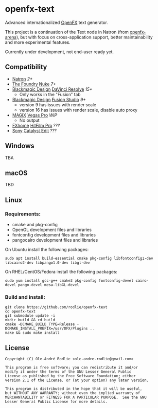 # openfx-text

Advanced internationalized [OpenFX](http://openeffects.org/) text generator.

This project is a continuation of the Text node in Natron (from [openfx-arena](https://github.com/NatronGitHub/openfx-arena)), but with focus on cross-application support, better maintainability and more experimental features.

Currently under development, not end-user ready yet.

## Compatibility

* [Natron](https://natrongithub.github.io/) *2+*
* [The Foundry](https://www.foundry.com/) [Nuke](https://www.foundry.com/products/nuke) *7+*
* [Blackmagic Design](https://blackmagicdesign.com) [DaVinci Resolve](https://www.blackmagicdesign.com/products/davinciresolve) *15+*
  * Only works in the "Fusion" tab
* [Blackmagic Design](https://blackmagicdesign.com) [Fusion Studio](https://www.blackmagicdesign.com/no/products/fusion) *9+*
  * version 9 has issues with render scale
  * version 16 has issues with render scale, disable auto proxy
* [MAGIX](https://www.magix.com)‎ [Vegas Pro](https://www.vegascreativesoftware.com) *WIP*
  * No output
* [FXhome](https://fxhome.com) [HitFilm Pro](https://fxhome.com/hitfilm-pro) *???*
* [Sony](http://www.sonycreativesoftware.com) [Catalyst Edit](http://www.sonycreativesoftware.com/catalystedit) *???*


## Windows

TBA

## macOS

TBD

## Linux

### Requirements:

 * cmake and pkg-config
 * OpenGL development files and libraries
 * fontconfig development files and libraries
 * pangocairo development files and libraries

On Ubuntu install the following packages:

```
sudo apt install build-essential cmake pkg-config libfontconfig1-dev libcairo2-dev libpango1.0-dev libgl-dev
```

On RHEL/CentOS/Fedora install the following packages:

```
sudo yum install gcc-g++ cmake3 pkg-config fontconfig-devel cairo-devel pango-devel mesa-libGL-devel
```

### Build and install:

```
git clone https://github.com/rodlie/openfx-text
cd openfx-text
git submodule update -i
mkdir build && cd build
cmake -DCMAKE_BUILD_TYPE=Release -DCMAKE_INSTALL_PREFIX=/usr/OFX/Plugins ..
make && sudo make install
```

## License

```
Copyright (C) Ole-André Rodlie <ole.andre.rodlie@gmail.com>

This program is free software; you can redistribute it and/or
modify it under the terms of the GNU Lesser General Public
License as published by the Free Software Foundation; either
version 2.1 of the License, or (at your option) any later version.

This program is distributed in the hope that it will be useful,
but WITHOUT ANY WARRANTY; without even the implied warranty of
MERCHANTABILITY or FITNESS FOR A PARTICULAR PURPOSE.  See the GNU
Lesser General Public License for more details.
```
